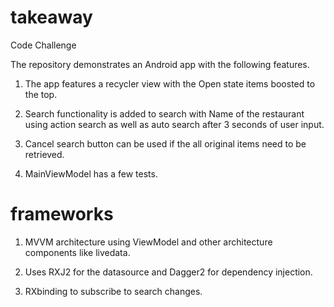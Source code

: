 # takeaway
Code Challenge

The repository demonstrates an Android app with the following features. 

1. The app features a recycler view with the Open state items boosted to the top. 

2. Search functionality is added to search with Name of the restaurant using action search as well 
as auto search after 3 seconds of user input. 

3. Cancel search button can be used if the all original items need to be retrieved. 

4. MainViewModel has a few tests. 

# frameworks 

1. MVVM architecture using ViewModel and other architecture components like livedata.

2. Uses RXJ2 for the datasource and Dagger2 for dependency injection. 

3. RXbinding to subscribe to search changes. 

